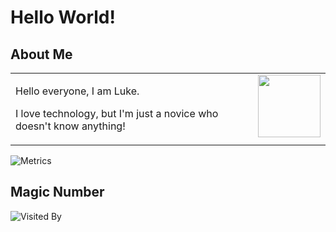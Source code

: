 # Hello World!


<table>


## About Me
<td>
<img align="right" width="100" src="https://i.ibb.co/0MXqJMm/DFB0-F916-C1-DA-48-FF-B9-DD-F5-A6-F0-E87-EF5.gif" />

Hello everyone, I am Luke.

I love technology, but I'm just a novice who doesn't know anything!

</table>

![Metrics](https://metrics.lecoq.io/hutao571)
  
## Magic Number

![Visited By](https://count.getloli.com/get/Luke2084?theme=asoul)
